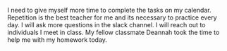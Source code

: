 I need to give myself more time to complete the tasks on my calendar.
Repetition is the best teacher for me and its necessary to practice every day.
I will ask more questions in the slack channel.
I will reach out to individuals I meet in class.
My fellow classmate Deannah took the time to help me with my homework today.
